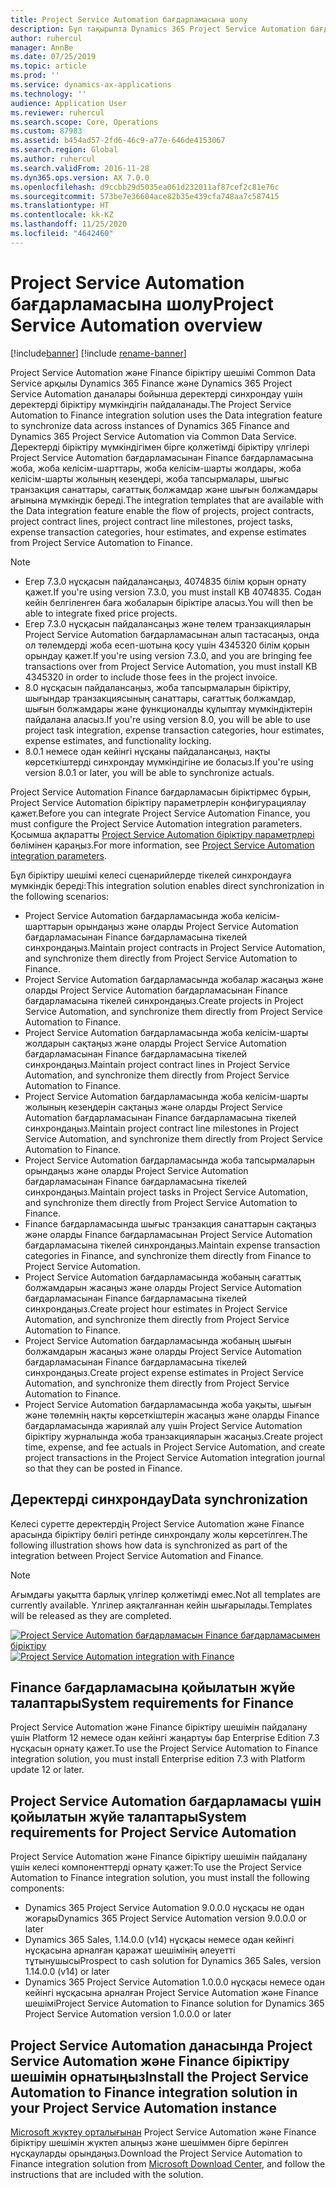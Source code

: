 ```yaml
---
title: Project Service Automation бағдарламасына шолу
description: Бұл тақырыпта Dynamics 365 Project Service Automation бағдарламасын Dynamics 365 Finance бағдарламасына біріктіру шешімі туралы ақпарат көрсетілген.
author: ruhercul
manager: AnnBe
ms.date: 07/25/2019
ms.topic: article
ms.prod: ''
ms.service: dynamics-ax-applications
ms.technology: ''
audience: Application User
ms.reviewer: ruhercul
ms.search.scope: Core, Operations
ms.custom: 87983
ms.assetid: b454ad57-2fd6-46c9-a77e-646de4153067
ms.search.region: Global
ms.author: ruhercul
ms.search.validFrom: 2016-11-28
ms.dyn365.ops.version: AX 7.0.0
ms.openlocfilehash: d9ccbb29d5035ea061d232011af87cef2c81e76c
ms.sourcegitcommit: 573be7e36604ace82b35e439cfa748aa7c587415
ms.translationtype: HT
ms.contentlocale: kk-KZ
ms.lasthandoff: 11/25/2020
ms.locfileid: "4642460"
---
```

# <a name="project-service-automation-overview"></a><span data-ttu-id="0a473-103">Project Service Automation бағдарламасына шолу</span><span class="sxs-lookup"><span data-stu-id="0a473-103">Project Service Automation overview</span></span>

[!include[banner](../includes/banner.md)]
[!include [rename-banner](~/includes/cc-data-platform-banner.md)]

<span data-ttu-id="0a473-104">Project Service Automation және Finance біріктіру шешімі Common Data Service арқылы Dynamics 365 Finance және Dynamics 365 Project Service Automation даналары бойынша деректерді синхрондау үшін деректерді біріктіру мүмкіндігін пайдаланады.</span><span class="sxs-lookup"><span data-stu-id="0a473-104">The Project Service Automation to Finance integration solution uses the Data integration feature to synchronize data across instances of Dynamics 365 Finance and Dynamics 365 Project Service Automation via Common Data Service.</span></span> <span data-ttu-id="0a473-105">Деректерді біріктіру мүмкіндігімен бірге қолжетімді біріктіру үлгілері Project Service Automation бағдарламасынан Finance бағдарламасына жоба, жоба келісім-шарттары, жоба келісім-шарты жолдары, жоба келісім-шарты жолының кезеңдері, жоба тапсырмалары, шығыс транзакция санаттары, сағаттық болжамдар және шығын болжамдары ағынына мүмкіндік береді.</span><span class="sxs-lookup"><span data-stu-id="0a473-105">The integration templates that are available with the Data integration feature enable the flow of projects, project contracts, project contract lines, project contract line milestones, project tasks, expense transaction categories, hour estimates, and expense estimates from Project Service Automation to Finance.</span></span>

> [!NOTE]
> - <span data-ttu-id="0a473-106">Егер 7.3.0 нұсқасын пайдалансаңыз, 4074835 білім қорын орнату қажет.</span><span class="sxs-lookup"><span data-stu-id="0a473-106">If you're using version 7.3.0, you must install KB 4074835.</span></span> <span data-ttu-id="0a473-107">Содан кейін белгіленген баға жобаларын біріктіре аласыз.</span><span class="sxs-lookup"><span data-stu-id="0a473-107">You will then be able to integrate fixed price projects.</span></span>
> - <span data-ttu-id="0a473-108">Егер 7.3.0 нұсқасын пайдалансаңыз және төлем транзакцияларын Project Service Automation бағдарламасынан алып тастасаңыз, онда ол төлемдерді жоба есеп-шотына қосу үшін 4345320 білім қорын орындау қажет.</span><span class="sxs-lookup"><span data-stu-id="0a473-108">If you're using version 7.3.0, and you are bringing fee transactions over from Project Service Automation, you must install KB 4345320 in order to include those fees in the project invoice.</span></span>
> - <span data-ttu-id="0a473-109">8.0 нұсқасын пайдалансаңыз, жоба тапсырмаларын біріктіру, шығындар транзакциясының санаттары, сағаттық болжамдар, шығын болжамдары және функционалды құлыптау мүмкіндіктерін пайдалана аласыз.</span><span class="sxs-lookup"><span data-stu-id="0a473-109">If you're using version 8.0, you will be able to use project task integration, expense transaction categories, hour estimates, expense estimates, and functionality locking.</span></span>
> - <span data-ttu-id="0a473-110">8.0.1 немесе одан кейінгі нұсқаны пайдалансаңыз, нақты көрсеткіштерді синхрондау мүмкіндігіне ие боласыз.</span><span class="sxs-lookup"><span data-stu-id="0a473-110">If you're using version 8.0.1 or later, you will be able to synchronize actuals.</span></span>

<span data-ttu-id="0a473-111">Project Service Automation Finance бағдарламасын біріктірмес бұрын, Project Service Automation біріктіру параметрлерін конфигурациялау қажет.</span><span class="sxs-lookup"><span data-stu-id="0a473-111">Before you can integrate Project Service Automation Finance, you must configure the Project Service Automation integration parameters.</span></span> <span data-ttu-id="0a473-112">Қосымша ақпаратты [Project Service Automation біріктіру параметрлері](PSA-parameters.md) бөлімінен қараңыз.</span><span class="sxs-lookup"><span data-stu-id="0a473-112">For more information, see [Project Service Automation integration parameters](PSA-parameters.md).</span></span>

<span data-ttu-id="0a473-113">Бұл біріктіру шешімі келесі сценарийлерде тікелей синхрондауға мүмкіндік береді:</span><span class="sxs-lookup"><span data-stu-id="0a473-113">This integration solution enables direct synchronization in the following scenarios:</span></span>

- <span data-ttu-id="0a473-114">Project Service Automation бағдарламасында жоба келісім-шарттарын орындаңыз және оларды Project Service Automation бағдарламасынан Finance бағдарламасына тікелей синхрондаңыз.</span><span class="sxs-lookup"><span data-stu-id="0a473-114">Maintain project contracts in Project Service Automation, and synchronize them directly from Project Service Automation to Finance.</span></span>
- <span data-ttu-id="0a473-115">Project Service Automation бағдарламасында жобалар жасаңыз және оларды Project Service Automation бағдарламасынан Finance бағдарламасына тікелей синхрондаңыз.</span><span class="sxs-lookup"><span data-stu-id="0a473-115">Create projects in Project Service Automation, and synchronize them directly from Project Service Automation to Finance.</span></span>
- <span data-ttu-id="0a473-116">Project Service Automation бағдарламасында жоба келісім-шарты жолдарын сақтаңыз және оларды Project Service Automation бағдарламасынан Finance бағдарламасына тікелей синхрондаңыз.</span><span class="sxs-lookup"><span data-stu-id="0a473-116">Maintain project contract lines in Project Service Automation, and synchronize them directly from Project Service Automation to Finance.</span></span>
- <span data-ttu-id="0a473-117">Project Service Automation бағдарламасында жоба келісім-шарты жолының кезеңдерін сақтаңыз және оларды Project Service Automation бағдарламасынан Finance бағдарламасына тікелей синхрондаңыз.</span><span class="sxs-lookup"><span data-stu-id="0a473-117">Maintain project contract line milestones in Project Service Automation, and synchronize them directly from Project Service Automation to Finance.</span></span>
- <span data-ttu-id="0a473-118">Project Service Automation бағдарламасында жоба тапсырмаларын орындаңыз және оларды Project Service Automation бағдарламасынан Finance бағдарламасына тікелей синхрондаңыз.</span><span class="sxs-lookup"><span data-stu-id="0a473-118">Maintain project tasks in Project Service Automation, and synchronize them directly from Project Service Automation to Finance.</span></span>
- <span data-ttu-id="0a473-119">Finance бағдарламасында шығыс транзакция санаттарын сақтаңыз және оларды Finance бағдарламасынан Project Service Automation бағдарламасына тікелей синхрондаңыз.</span><span class="sxs-lookup"><span data-stu-id="0a473-119">Maintain expense transaction categories in Finance, and synchronize them directly from Finance to Project Service Automation.</span></span>
- <span data-ttu-id="0a473-120">Project Service Automation бағдарламасында жобаның сағаттық болжамдарын жасаңыз және оларды Project Service Automation бағдарламасынан Finance бағдарламасына тікелей синхрондаңыз.</span><span class="sxs-lookup"><span data-stu-id="0a473-120">Create project hour estimates in Project Service Automation, and synchronize them directly from Project Service Automation to Finance.</span></span>
- <span data-ttu-id="0a473-121">Project Service Automation бағдарламасында жобаның шығын болжамдарын жасаңыз және оларды Project Service Automation бағдарламасынан Finance бағдарламасына тікелей синхрондаңыз.</span><span class="sxs-lookup"><span data-stu-id="0a473-121">Create project expense estimates in Project Service Automation, and synchronize them directly from Project Service Automation to Finance.</span></span>
- <span data-ttu-id="0a473-122">Project Service Automation бағдарламасында жоба уақыты, шығын және төлемнің нақты көрсеткіштерін жасаңыз және оларды Finance бағдарламасында жариялай алу үшін Project Service Automation біріктіру журналында жоба транзакцияларын жасаңыз.</span><span class="sxs-lookup"><span data-stu-id="0a473-122">Create project time, expense, and fee actuals in Project Service Automation, and create project transactions in the Project Service Automation integration journal so that they can be posted in Finance.</span></span>

## <a name="data-synchronization"></a><span data-ttu-id="0a473-123">Деректерді синхрондау</span><span class="sxs-lookup"><span data-stu-id="0a473-123">Data synchronization</span></span>

<span data-ttu-id="0a473-124">Келесі суретте деректердің Project Service Automation және Finance арасында біріктіру бөлігі ретінде синхрондалу жолы көрсетілген.</span><span class="sxs-lookup"><span data-stu-id="0a473-124">The following illustration shows how data is synchronized as part of the integration between Project Service Automation and Finance.</span></span>

> [!NOTE]
> <span data-ttu-id="0a473-125">Ағымдағы уақытта барлық үлгілер қолжетімді емес.</span><span class="sxs-lookup"><span data-stu-id="0a473-125">Not all templates are currently available.</span></span> <span data-ttu-id="0a473-126">Үлгілер аяқталғаннан кейін шығарылады.</span><span class="sxs-lookup"><span data-stu-id="0a473-126">Templates will be released as they are completed.</span></span>

<span data-ttu-id="0a473-127">[![Project Service Automation бағдарламасын Finance бағдарламасымен біріктіру](./media/PSA-integration.png)](./media/PSA-integration.png)</span><span class="sxs-lookup"><span data-stu-id="0a473-127">[![Project Service Automation integration with Finance](./media/PSA-integration.png)](./media/PSA-integration.png)</span></span>

## <a name="system-requirements-for-finance"></a><span data-ttu-id="0a473-128">Finance бағдарламасына қойылатын жүйе талаптары</span><span class="sxs-lookup"><span data-stu-id="0a473-128">System requirements for Finance</span></span>

<span data-ttu-id="0a473-129">Project Service Automation және Finance біріктіру шешімін пайдалану үшін Platform 12 немесе одан кейінгі жаңартуы бар Enterprise Edition 7.3 нұсқасын орнату қажет.</span><span class="sxs-lookup"><span data-stu-id="0a473-129">To use the Project Service Automation to Finance integration solution, you must install Enterprise edition 7.3 with Platform update 12 or later.</span></span>

## <a name="system-requirements-for-project-service-automation"></a><span data-ttu-id="0a473-130">Project Service Automation бағдарламасы үшін қойылатын жүйе талаптары</span><span class="sxs-lookup"><span data-stu-id="0a473-130">System requirements for Project Service Automation</span></span>

<span data-ttu-id="0a473-131">Project Service Automation және Finance біріктіру шешімін пайдалану үшін келесі компоненттерді орнату қажет:</span><span class="sxs-lookup"><span data-stu-id="0a473-131">To use the Project Service Automation to Finance integration solution, you must install the following components:</span></span>

- <span data-ttu-id="0a473-132">Dynamics 365 Project Service Automation 9.0.0.0 нұсқасы не одан жоғары</span><span class="sxs-lookup"><span data-stu-id="0a473-132">Dynamics 365 Project Service Automation version 9.0.0.0 or later</span></span>
- <span data-ttu-id="0a473-133">Dynamics 365 Sales, 1.14.0.0 (v14) нұсқасы немесе одан кейінгі нұсқасына арналған қаражат шешімінің әлеуетті тұтынушысы</span><span class="sxs-lookup"><span data-stu-id="0a473-133">Prospect to cash solution for Dynamics 365 Sales, version 1.14.0.0 (v14) or later</span></span>
- <span data-ttu-id="0a473-134">Dynamics 365 Project Service Automation 1.0.0.0 нұсқасы немесе одан кейінгі нұсқасына арналған Project Service Automation және Finance шешімі</span><span class="sxs-lookup"><span data-stu-id="0a473-134">Project Service Automation to Finance solution for Dynamics 365 Project Service Automation version 1.0.0.0 or later</span></span>

## <a name="install-the-project-service-automation-to-finance-integration-solution-in-your-project-service-automation-instance"></a><span data-ttu-id="0a473-135">Project Service Automation данасында Project Service Automation және Finance біріктіру шешімін орнатыңыз</span><span class="sxs-lookup"><span data-stu-id="0a473-135">Install the Project Service Automation to Finance integration solution in your Project Service Automation instance</span></span>

<span data-ttu-id="0a473-136">[Microsoft жүктеу орталығынан](https://www.microsoft.com/download/details.aspx?id=57016) Project Service Automation және Finance біріктіру шешімін жүктеп алыңыз және шешіммен бірге берілген нұсқауларды орындаңыз.</span><span class="sxs-lookup"><span data-stu-id="0a473-136">Download the Project Service Automation to Finance integration solution from [Microsoft Download Center](https://www.microsoft.com/download/details.aspx?id=57016), and follow the instructions that are included with the solution.</span></span>
